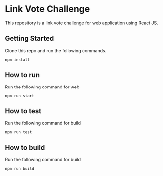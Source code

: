 # Link Vote Challenge
This repository is a link vote challenge for web application using React JS.

## Getting Started
Clone this repo and run the following commands.
```
npm install
```

## How to run 
Run the following command for web
```
npm run start
```

## How to test
Run the following command for build
```
npm run test
```

## How to build
Run the following command for build
```
npm run build
```

